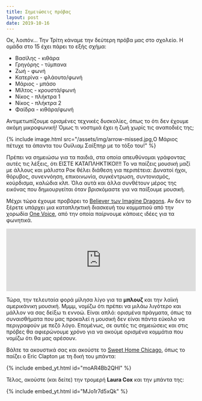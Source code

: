 ```yaml
---
title: Σημειώσεις πρόβας
layout: post
date: 2019-10-16
---
```


Οκ, λοιπόν... Την Τρίτη κάναμε την δεύτερη πρόβα μας στο σχολείο. Η ομάδα στο 15 έχει πάρει το εξής σχήμα:

<!--more-->

- Βασίλης - κιθάρα
- Γρηγόρης - τύμπανα
- Ζωή - φωνή
- Κατερίνα - φλάουτο/φωνή
- Μάριος - μπάσο
- Μίλτος - κρουστά/φωνή
- Νίκος - πλήκτρα 1
- Νίκος - πλήκτρα 2
- Φαίδρα - κιθάρα/φωνή

Αντιμετωπίζουμε ορισμένες τεχνικές δυσκολίες, όπως το ότι δεν έχουμε ακόμη μικροφωνική! Όμως τι νοστιμιά έχει η ζωή χωρίς τις αναποδιές της;

{% include image.html src="/assets/img/arrow-missed.jpg,Ο Μάριος πέτυχε τα άπαντα του Ουίλιαμ Σαίξπηρ με το τόξο του!" %}

Πρέπει να σημειώσω για τα παιδιά, στα οποία απευθύνομαι γράφοντας αυτές τις λέξεις, ότι ΕΙΣΤΕ ΚΑΤΑΠΛΗΚΤΙΚΟΙ!!! Το να παίζεις μουσική μαζί με άλλους και μάλιστα Ροκ θέλει διάθεση για περιπέτεια: Δυνατοί ήχοι, θόρυβος, συνεννόηση, επικοινωνία, συγκέντρωση, συντονισμός, κούρδισμα, καλώδια κλπ. Όλα αυτά και άλλα συνθέτουν μέρος της εικόνας που δημιουργείται όταν βρισκόμαστε για να παίξουμε μουσική.

Μέχρι τώρα έχουμε προβάρει το [Believer των Imagine Dragons](https://www.youtube.com/watch?v=7wtfhZwyrcc). Αν δεν το ξέρετε υπάρχει μια καταπληκτική διασκευή του κομματιού από την χορωδία [One Voice](https://www.youtube.com/watch?v=FUQheX3PSnY), από την οποία παίρνουμε κάποιες ιδέες για τα φωνητικά.

<div class="mb-5">
<iframe width="100%" height="166" scrolling="no" frameborder="no" allow="autoplay" src="https://w.soundcloud.com/player/?url=https%3A//api.soundcloud.com/tracks/697085257&color=%23ff5500&auto_play=false&hide_related=false&show_comments=true&show_user=true&show_reposts=false&show_teaser=true"></iframe>
</div>


Τώρα, την τελευταία φορά μίλησα λίγο για τα **μπλουζ** και την λαϊκή αμερικάνικη μουσική. Μμμμ, νομίζω ότι πρέπει να μιλάω λιγότερο και μάλλον να σας δείξω τι εννοώ. Είναι απλό: ορισμένα πράγματα, όπως τα συναισθήματα που μας προκαλεί η μουσική δεν είναι πάντα εύκολο να περιγραφούν με πεζό λόγο. Επομένως, σε αυτές τις σημειώσεις και στις πρόβες θα αφιερώνουμε χρόνο για να ακούμε ορισμένα κομμάτια που νομίζω ότι θα μας αρέσουν.

Βάλτε τα ακουστικά σας και ακούστε το [Sweet Home Chicago](https://www.youtube.com/watch?v=moAR4Bb2QHI), όπως το παίζει ο Eric Clapton με τη δική του μπάντα:

{% include embed_yt.html id="moAR4Bb2QHI" %}

Τέλος, ακούστε (και δείτε) την τρομερή **Laura Cox** και την μπάντα της:

{% include embed_yt.html id="MJo1r7d5xQk" %}

